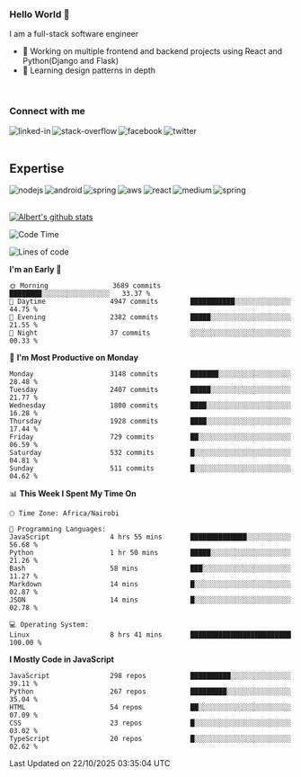 

### Hello World 👋
I am a full-stack software engineer
- 🔭 Working on multiple frontend and backend projects using React and Python(Django and Flask)
- 🌱 Learning design patterns in depth

<br>

### Connect with me

[<img align="left" alt="linked-in" src="https://img.shields.io/badge/linkedin-%230077B5.svg?&style=for-the-badge&logo=linkedin&logoColor=white" />](https://www.linkedin.com/in/albert-byrone/)

<!-- [<img align="left" alt="medium" src="https://img.shields.io/badge/medium-%2312100E.svg?&style=for-the-badge&logo=medium&logoColor=white" />](https://56faisal.medium.com/) -->

[<img align="left" alt="stack-overflow" src="https://img.shields.io/badge/stack%20overflow-FE7A16?logo=stack-overflow&logoColor=white&style=for-the-badge" />](https://stackoverflow.com/users/11916317/albert-byrone)

[<img align="left" alt="facebook" src="https://img.shields.io/badge/facebook-%231877F2.svg?&style=for-the-badge&logo=facebook&logoColor=white" />](https://web.facebook.com/albert.byrone.1/)

[<img align="left" alt="twitter" src="https://img.shields.io/badge/twitter-%231DA1F2.svg?&style=for-the-badge&logo=twitter&logoColor=white" />](https://twitter.com/byrone_albert)

<br>

<br>

## Expertise
<img align="left" alt="nodejs" src="https://img.shields.io/badge/python%20-%2343853D.svg?&style=for-the-badge&logo=node.js&logoColor=white" />
<img align="left" alt="android" src="https://img.shields.io/badge/Flask-3DDC84?logo=android&logoColor=white&style=for-the-badge" />
<img align="left" alt="spring" src="https://img.shields.io/badge/drf%20-%236DB33F.svg?&style=for-the-badge&logo=spring&logoColor=white" />
<img align="left" alt="aws" src="https://img.shields.io/badge/django%20AWS-%23232F3E?logo=amazon-aws&logoColor=white&style=for-the-badge" />
<img align="left" alt="react" src="https://img.shields.io/badge/react%20-%2320232a.svg?&style=for-the-badge&logo=react&logoColor=%2361DAFB" />
<img align="left" alt="medium" src="https://img.shields.io/badge/Angular-%23316192.svg?&style=for-the-badge&logo=postgresql&logoColor=white" />
<img align="left" alt="spring" src="https://img.shields.io/badge/Javascript%20-%236DB33F.svg?&style=for-the-badge&logo=spring&logoColor=white" />
<br>
<br>


[![Albert's github stats](https://github-readme-stats.vercel.app/api?username=Albert-Byrone&count_private=true&show_icons=true&theme=radical&hide_rank=false)](https://github.com/anuraghazra/github-readme-stats)

<!-- [![Top Langs](https://github-readme-stats.vercel.app/api/top-langs/?username=Albert-Byrone&layout=compact)](https://github.com/anuraghazra/github-readme-stats) -->

<!--
**Albert-Byrone/Albert-Byrone** is a ✨ _special_ ✨ repository because its `README.md` (this file) appears on your GitHub profile.

Here are some ideas to get you started:

- 🔭 I’m currently working on ...
- 🌱 I’m currently learning ...
- 👯 I’m looking to collaborate on ...
- 🤔 I’m looking for help with ...
- 💬 Ask me about ...
- 📫 How to reach me: ...
- 😄 Pronouns: ...
- ⚡ Fun fact: ...
-->


<!--START_SECTION:waka-->
![Code Time](http://img.shields.io/badge/Code%20Time-2%2C095%20hrs%2043%20mins-blue)

![Lines of code](https://img.shields.io/badge/From%20Hello%20World%20I%27ve%20Written-86.6%20million%20lines%20of%20code-blue)

**I'm an Early 🐤** 

```text
🌞 Morning                3689 commits        ████████░░░░░░░░░░░░░░░░░   33.37 % 
🌆 Daytime                4947 commits        ███████████░░░░░░░░░░░░░░   44.75 % 
🌃 Evening                2382 commits        █████░░░░░░░░░░░░░░░░░░░░   21.55 % 
🌙 Night                  37 commits          ░░░░░░░░░░░░░░░░░░░░░░░░░   00.33 % 
```
📅 **I'm Most Productive on Monday** 

```text
Monday                   3148 commits        ███████░░░░░░░░░░░░░░░░░░   28.48 % 
Tuesday                  2407 commits        █████░░░░░░░░░░░░░░░░░░░░   21.77 % 
Wednesday                1800 commits        ████░░░░░░░░░░░░░░░░░░░░░   16.28 % 
Thursday                 1928 commits        ████░░░░░░░░░░░░░░░░░░░░░   17.44 % 
Friday                   729 commits         ██░░░░░░░░░░░░░░░░░░░░░░░   06.59 % 
Saturday                 532 commits         █░░░░░░░░░░░░░░░░░░░░░░░░   04.81 % 
Sunday                   511 commits         █░░░░░░░░░░░░░░░░░░░░░░░░   04.62 % 
```


📊 **This Week I Spent My Time On** 

```text
🕑︎ Time Zone: Africa/Nairobi

💬 Programming Languages: 
JavaScript               4 hrs 55 mins       ██████████████░░░░░░░░░░░   56.68 % 
Python                   1 hr 50 mins        █████░░░░░░░░░░░░░░░░░░░░   21.26 % 
Bash                     58 mins             ███░░░░░░░░░░░░░░░░░░░░░░   11.27 % 
Markdown                 14 mins             █░░░░░░░░░░░░░░░░░░░░░░░░   02.87 % 
JSON                     14 mins             █░░░░░░░░░░░░░░░░░░░░░░░░   02.78 % 

💻 Operating System: 
Linux                    8 hrs 41 mins       █████████████████████████   100.00 % 
```

**I Mostly Code in JavaScript** 

```text
JavaScript               298 repos           ██████████░░░░░░░░░░░░░░░   39.11 % 
Python                   267 repos           █████████░░░░░░░░░░░░░░░░   35.04 % 
HTML                     54 repos            ██░░░░░░░░░░░░░░░░░░░░░░░   07.09 % 
CSS                      23 repos            █░░░░░░░░░░░░░░░░░░░░░░░░   03.02 % 
TypeScript               20 repos            █░░░░░░░░░░░░░░░░░░░░░░░░   02.62 % 
```




 Last Updated on 22/10/2025 03:35:04 UTC
<!--END_SECTION:waka-->
